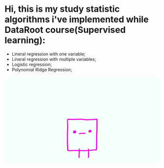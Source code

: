 # Hi, this is my study statistic algorithms i've implemented while DataRoot course(Supervised learning):

+ Lineral regression with one variable;
+ Lineral regression with multiple variables;
+ Logistic regression;
+ Polynomial Ridge Regression;



<div align="center">
    <img align="center" 
    src="media/guys.gif">
</div>

